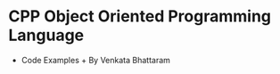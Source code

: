 CPP Object Oriented Programming Language
========================================

+ Code Examples +
By Venkata Bhattaram
